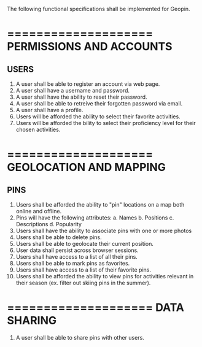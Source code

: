 The following functional specifications shall be implemented for Geopin.

====================
PERMISSIONS AND ACCOUNTS
====================

USERS
-------
1. A user shall be able to register an account via web page.
2. A user shall have a username and password.
3. A user shall have the ability to reset their password.
4. A user shall be able to retreive their forgotten password via email.
5. A user shall have a profile.
6. Users will be afforded the ability to select their favorite activities.
7. Users will be afforded the bility to select their proficiency level for their chosen activities.


====================
GEOLOCATION AND MAPPING
====================

PINS
--------
1. Users shall be afforded the ability to "pin" locations on a map both online and offline.
2. Pins will have the following attributes:
	a. Names
	b. Positions
	c. Descriptions
	d. Popularity
3. Users shall have the ability to associate pins with one or more photos
4. Users shall be able to delete pins.
5. Users shall be able to geolocate their current position.
6. User data shall persist across browser sessions.
7. Users shall have access to a list of all their pins.
8. Users shall be able to mark pins as favorites.
9. Users shall have access to a list of their favorite pins.
10. Users shall be afforded the ability to view pins for activities relevant in their season (ex. filter out skiing pins in the summer).


====================
DATA SHARING
====================

1. A user shall be able to share pins with other users.